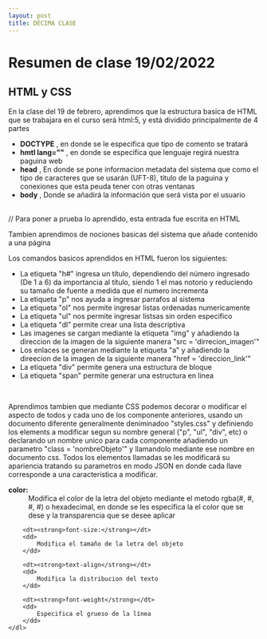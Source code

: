 ```yaml
---
layout: post
title: DÉCIMA CLASE
---
```

<!DOCTYPE html>
<html lang="en">
  <head>
    <meta charset="UTF-8" />
    <meta http-equiv="X-UA-Compatible" content="IE=edge" />
    <meta name="viewport" content="width=device-width, initial-scale=1.0" />
    <title>Resumen HTML y CSS</title>
    <link rel="stylesheet" href="styles.css" />
  </head>
  <body>
    <h1>Resumen de clase 19/02/2022</h1>
    <h2>HTML y CSS</h2>
    <p>
      En la clase del 19 de febrero, aprendimos que la estructura basica de HTML que se trabajara en el curso será html:5, y está dividido principalmente de 4 partes
    </p>
    <ul>
      <li>
        <strong>DOCTYPE</strong> , en donde se le especifica que tipo de comento se tratará
      </li>
      <li>
        <strong>hmtl lang=""</strong> , en donde se especifica que lenguaje regirá nuestra paguina web
      </li>
      <li>
        <strong>head</strong> , En donde se pone informacion metadata del sistema que como el tipo de caracteres que se usarán (UFT-8), titulo de la paguina y conexiones que esta peuda tener con otras ventanas
      </li>
      <li>
        <strong>body</strong> , Donde se añadirá la información que será vista por el usuario
      </li>
    </ul>
    <br />
    // Para poner a prueba lo aprendido, esta entrada fue escrita en HTML
    <p>
      Tambien aprendimos de nociones basicas del sistema que añade contenido a una página
    </p>
    <p>Los comandos basicos aprendidos en HTML fueron los siguientes:</p>
    <ul>
      <li>
          La etiqueta "h#" ingresa un título, dependiendo del número ingresado (De 1 a 6) da importancia al título, siendo 1 el mas notorio y reduciendo su tamaño de fuente a medida que el numero incrementa
      </li>
      <li>
          La etiqueta "p" nos ayuda a ingresar parrafos al sistema
      </li>
      <li>
          La etiqueta "ol" nos permite ingresar listas ordenadas numericamente
      </li>
      <li>
          La etiqueta "ul" nos permite ingresar listsas sin orden especifico
      </li>
      <li>
          La etiqueta "dl" permite crear una lista descriptiva
      </li>
      <li>
          Las imagenes se cargan mediante la etiqueta "img" y añadiendo la direccion de la imagen de la siguiente manera "src = 'dirrecion_imagen'"
      </li>
      <li>
          Los enlaces se generan mediante la etiqueta "a" y añadiendo la direecion de la imagen de la siguiente manera "href = 'direccion_link'"
      </li>
      <li>
          La etiqueta "div" permite genera una estructura de bloque
      </li>
      <li>
          La etiqueta "span" permite generar una estructura en linea
      </li>
    </ul>
    <br />
    <p>
        Aprendimos tambien que mediante CSS podemos decorar o modificar el aspecto de todos y cada uno de los componente anteriores, usando un documento diferente generalmente deniminadoo "styles.css" y definiendo los elements a modificar segun su nombre general ("p", "ul", "div", etc) o declarando un nombre unico para cada componente añadiendo un parametro "class = 'nombreObjeto'" y llamandolo mediante ese nombre en documento css. Todos los elementos llamadas se les modificará su apariencia tratando su parametros en modo JSON en donde cada llave corresponde a una caracteristica a modificar.
    </p>
    <dl>
        <dt><strong>color:</strong></dt>
        <dd>
            Modifica el color de la letra del objeto mediante el metodo rgba(#, #, #, #) o hexadecimal, en donde se les especifica la el color que se dese y la transparencia que se desee aplicar
        </dd>

        <dt><strong>font-size:</strong></dt>
        <dd>
            Modifica el tamaño de la letra del objeto
        </dd>

        <dt><strong>text-align</strong></dt>
        <dd>
            Modifica la distribucion del texto
        </dd>

        <dt><strong>font-weight</strong></dt>
        <dd>
            Especifica el grueso de la línea
        </dd>
    </dl>

  </body>
</html>
